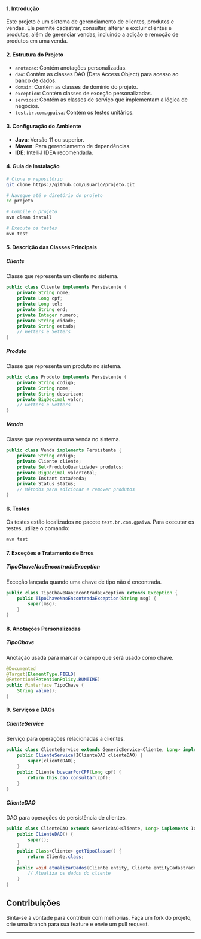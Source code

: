 #### 1. Introdução

Este projeto é um sistema de gerenciamento de clientes, produtos e vendas. Ele permite cadastrar, consultar, alterar e excluir clientes e produtos, além de gerenciar vendas, incluindo a adição e remoção de produtos em uma venda.

#### 2. Estrutura do Projeto

- `anotacao`: Contém anotações personalizadas.
- `dao`: Contém as classes DAO (Data Access Object) para acesso ao banco de dados.
- `domain`: Contém as classes de domínio do projeto.
- `exception`: Contém classes de exceção personalizadas.
- `services`: Contém as classes de serviço que implementam a lógica de negócios.
- `test.br.com.gpaiva`: Contém os testes unitários.

#### 3. Configuração do Ambiente

- **Java**: Versão 11 ou superior.
- **Maven**: Para gerenciamento de dependências.
- **IDE**: IntelliJ IDEA recomendada.

#### 4. Guia de Instalação

```bash
# Clone o repositório
git clone https://github.com/usuario/projeto.git

# Navegue até o diretório do projeto
cd projeto

# Compile o projeto
mvn clean install

# Execute os testes
mvn test
```

#### 5. Descrição das Classes Principais

##### Cliente

Classe que representa um cliente no sistema.

```java
public class Cliente implements Persistente {
    private String nome;
    private Long cpf;
    private Long tel;
    private String end;
    private Integer numero;
    private String cidade;
    private String estado;
    // Getters e Setters
}
```

##### Produto

Classe que representa um produto no sistema.

```java
public class Produto implements Persistente {
    private String codigo;
    private String nome;
    private String descricao;
    private BigDecimal valor;
    // Getters e Setters
}
```

##### Venda

Classe que representa uma venda no sistema.

```java
public class Venda implements Persistente {
    private String codigo;
    private Cliente cliente;
    private Set<ProdutoQuantidade> produtos;
    private BigDecimal valorTotal;
    private Instant dataVenda;
    private Status status;
    // Métodos para adicionar e remover produtos
}
```

#### 6. Testes

Os testes estão localizados no pacote `test.br.com.gpaiva`. Para executar os testes, utilize o comando:

```bash
mvn test
```

#### 7. Exceções e Tratamento de Erros

##### TipoChaveNaoEncontradaException

Exceção lançada quando uma chave de tipo não é encontrada.

```java
public class TipoChaveNaoEncontradaException extends Exception {
    public TipoChaveNaoEncontradaException(String msg) {
        super(msg);
    }
}
```

#### 8. Anotações Personalizadas

##### TipoChave

Anotação usada para marcar o campo que será usado como chave.

```java
@Documented
@Target(ElementType.FIELD)
@Retention(RetentionPolicy.RUNTIME)
public @interface TipoChave {
    String value();
}
```

#### 9. Serviços e DAOs

##### ClienteService

Serviço para operações relacionadas a clientes.

```java
public class ClienteService extends GenericService<Cliente, Long> implements IClienteService {
    public ClienteService(IClienteDAO clienteDAO) {
        super(clienteDAO);
    }
    public Cliente buscarPorCPF(Long cpf) {
        return this.dao.consultar(cpf);
    }
}
```

##### ClienteDAO

DAO para operações de persistência de clientes.

```java
public class ClienteDAO extends GenericDAO<Cliente, Long> implements IClienteDAO {
    public ClienteDAO() {
        super();
    }
    public Class<Cliente> getTipoClasse() {
        return Cliente.class;
    }
    public void atualizarDados(Cliente entity, Cliente entityCadastrado) {
        // Atualiza os dados do cliente
    }
}
```

## Contribuições

Sinta-se à vontade para contribuir com melhorias. Faça um fork do projeto, crie uma branch para sua feature e envie um pull request.

---
